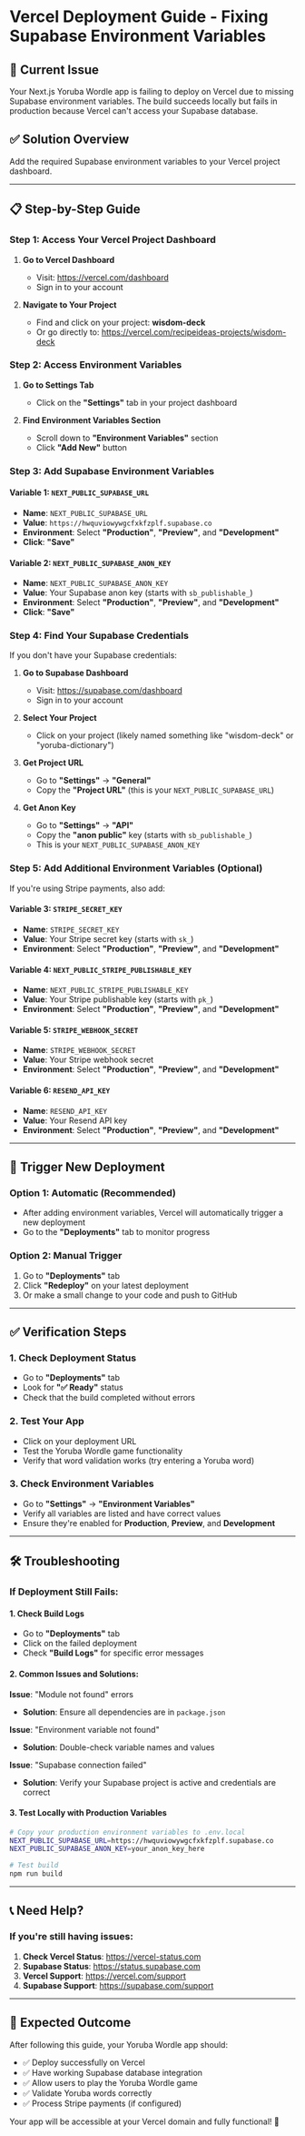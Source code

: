 # Vercel Deployment Guide - Fixing Supabase Environment Variables

## 🚨 Current Issue

Your Next.js Yoruba Wordle app is failing to deploy on Vercel due to missing Supabase environment variables. The build succeeds locally but fails in production because Vercel can't access your Supabase database.

## ✅ Solution Overview

Add the required Supabase environment variables to your Vercel project dashboard.

---

## 📋 Step-by-Step Guide

### Step 1: Access Your Vercel Project Dashboard

1. **Go to Vercel Dashboard**
   - Visit: https://vercel.com/dashboard
   - Sign in to your account

2. **Navigate to Your Project**
   - Find and click on your project: **wisdom-deck**
   - Or go directly to: https://vercel.com/recipeideas-projects/wisdom-deck

### Step 2: Access Environment Variables

1. **Go to Settings Tab**
   - Click on the **"Settings"** tab in your project dashboard

2. **Find Environment Variables Section**
   - Scroll down to **"Environment Variables"** section
   - Click **"Add New"** button

### Step 3: Add Supabase Environment Variables

#### Variable 1: `NEXT_PUBLIC_SUPABASE_URL`

- **Name**: `NEXT_PUBLIC_SUPABASE_URL`
- **Value**: `https://hwquviowywgcfxkfzplf.supabase.co`
- **Environment**: Select **"Production"**, **"Preview"**, and **"Development"**
- **Click**: **"Save"**

#### Variable 2: `NEXT_PUBLIC_SUPABASE_ANON_KEY`

- **Name**: `NEXT_PUBLIC_SUPABASE_ANON_KEY`
- **Value**: Your Supabase anon key (starts with `sb_publishable_`)
- **Environment**: Select **"Production"**, **"Preview"**, and **"Development"**
- **Click**: **"Save"**

### Step 4: Find Your Supabase Credentials

If you don't have your Supabase credentials:

1. **Go to Supabase Dashboard**
   - Visit: https://supabase.com/dashboard
   - Sign in to your account

2. **Select Your Project**
   - Click on your project (likely named something like "wisdom-deck" or "yoruba-dictionary")

3. **Get Project URL**
   - Go to **"Settings"** → **"General"**
   - Copy the **"Project URL"** (this is your `NEXT_PUBLIC_SUPABASE_URL`)

4. **Get Anon Key**
   - Go to **"Settings"** → **"API"**
   - Copy the **"anon public"** key (starts with `sb_publishable_`)
   - This is your `NEXT_PUBLIC_SUPABASE_ANON_KEY`

### Step 5: Add Additional Environment Variables (Optional)

If you're using Stripe payments, also add:

#### Variable 3: `STRIPE_SECRET_KEY`

- **Name**: `STRIPE_SECRET_KEY`
- **Value**: Your Stripe secret key (starts with `sk_`)
- **Environment**: Select **"Production"**, **"Preview"**, and **"Development"**

#### Variable 4: `NEXT_PUBLIC_STRIPE_PUBLISHABLE_KEY`

- **Name**: `NEXT_PUBLIC_STRIPE_PUBLISHABLE_KEY`
- **Value**: Your Stripe publishable key (starts with `pk_`)
- **Environment**: Select **"Production"**, **"Preview"**, and **"Development"**

#### Variable 5: `STRIPE_WEBHOOK_SECRET`

- **Name**: `STRIPE_WEBHOOK_SECRET`
- **Value**: Your Stripe webhook secret
- **Environment**: Select **"Production"**, **"Preview"**, and **"Development"**

#### Variable 6: `RESEND_API_KEY`

- **Name**: `RESEND_API_KEY`
- **Value**: Your Resend API key
- **Environment**: Select **"Production"**, **"Preview"**, and **"Development"**

---

## 🔄 Trigger New Deployment

### Option 1: Automatic (Recommended)

- After adding environment variables, Vercel will automatically trigger a new deployment
- Go to the **"Deployments"** tab to monitor progress

### Option 2: Manual Trigger

1. Go to **"Deployments"** tab
2. Click **"Redeploy"** on your latest deployment
3. Or make a small change to your code and push to GitHub

---

## ✅ Verification Steps

### 1. Check Deployment Status

- Go to **"Deployments"** tab
- Look for **"✅ Ready"** status
- Check that the build completed without errors

### 2. Test Your App

- Click on your deployment URL
- Test the Yoruba Wordle game functionality
- Verify that word validation works (try entering a Yoruba word)

### 3. Check Environment Variables

- Go to **"Settings"** → **"Environment Variables"**
- Verify all variables are listed and have correct values
- Ensure they're enabled for **Production**, **Preview**, and **Development**

---

## 🛠️ Troubleshooting

### If Deployment Still Fails:

#### 1. Check Build Logs

- Go to **"Deployments"** tab
- Click on the failed deployment
- Check **"Build Logs"** for specific error messages

#### 2. Common Issues and Solutions:

**Issue**: "Module not found" errors

- **Solution**: Ensure all dependencies are in `package.json`

**Issue**: "Environment variable not found"

- **Solution**: Double-check variable names and values

**Issue**: "Supabase connection failed"

- **Solution**: Verify your Supabase project is active and credentials are correct

#### 3. Test Locally with Production Variables

```bash
# Copy your production environment variables to .env.local
NEXT_PUBLIC_SUPABASE_URL=https://hwquviowywgcfxkfzplf.supabase.co
NEXT_PUBLIC_SUPABASE_ANON_KEY=your_anon_key_here

# Test build
npm run build
```

---

## 📞 Need Help?

### If you're still having issues:

1. **Check Vercel Status**: https://vercel-status.com
2. **Supabase Status**: https://status.supabase.com
3. **Vercel Support**: https://vercel.com/support
4. **Supabase Support**: https://supabase.com/support

---

## 🎯 Expected Outcome

After following this guide, your Yoruba Wordle app should:

- ✅ Deploy successfully on Vercel
- ✅ Have working Supabase database integration
- ✅ Allow users to play the Yoruba Wordle game
- ✅ Validate Yoruba words correctly
- ✅ Process Stripe payments (if configured)

Your app will be accessible at your Vercel domain and fully functional! 🚀
